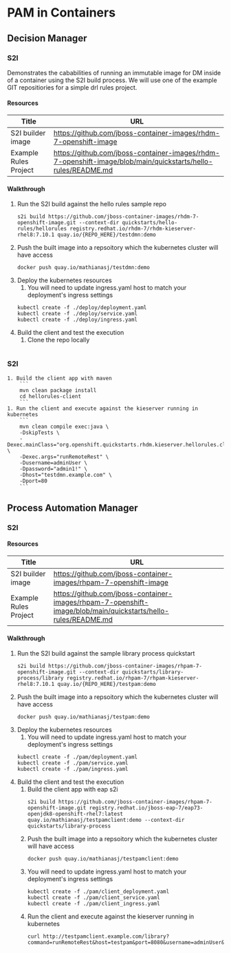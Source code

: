 # PAM in Containers

## Decision Manager

### S2I

Demonstrates the cababilities of running an immutable image for DM inside of a container using the S2I build process.  We will use one of the example GIT repositiories for a simple drl rules project.

#### Resources

|Title|URL|
|-----|---|
|S2I builder image|https://github.com/jboss-container-images/rhdm-7-openshift-image
|Example Rules Project|https://github.com/jboss-container-images/rhdm-7-openshift-image/blob/main/quickstarts/hello-rules/README.md

#### Walkthrough
1. Run the S2I build against the hello rules sample repo
    ```
    s2i build https://github.com/jboss-container-images/rhdm-7-openshift-image.git --context-dir quickstarts/hello-rules/hellorules registry.redhat.io/rhdm-7/rhdm-kieserver-rhel8:7.10.1 quay.io/{REPO_HERE}/testdmn:demo
    ```
1. Push the built image into a repsoitory which the kubernetes cluster will have access
    ```
    docker push quay.io/mathianasj/testdmn:demo
    ```
1. Deploy the kubernetes resources
    1. You will need to update ingress.yaml host to match your deployment's ingress settings
    ```
    kubectl create -f ./deploy/deployment.yaml
    kubectl create -f ./deploy/service.yaml
    kubectl create -f ./deploy/ingress.yaml
    ```
1. Build the client and test the execution
    1. Clone the repo locally
        ```
### S2I
    1. Build the client app with maven
        ```
        mvn clean package install
        cd hellorules-client
        ```
    1. Run the client and execute against the kieserver running in kubernetes
        ```
        mvn clean compile exec:java \
        -DskipTests \
        -Dexec.mainClass="org.openshift.quickstarts.rhdm.kieserver.hellorules.client.HelloRulesClient" \
        -Dexec.args="runRemoteRest" \
        -Dusername=adminUser \
        -Dpassword="admin1!" \
        -Dhost="testdmn.example.com" \
        -Dport=80
        ```


## Process Automation Manager

### S2I

#### Resources

|Title|URL|
|-----|---|
|S2I builder image|https://github.com/jboss-container-images/rhpam-7-openshift-image
|Example Rules Project|https://github.com/jboss-container-images/rhpam-7-openshift-image/blob/main/quickstarts/hello-rules/README.md

#### Walkthrough
1. Run the S2I build against the sample library process quickstart
    ```
    s2i build https://github.com/jboss-container-images/rhpam-7-openshift-image.git --context-dir quickstarts/library-process/library registry.redhat.io/rhpam-7/rhpam-kieserver-rhel8:7.10.1 quay.io/{REPO_HERE}/testpam:demo
    ```
1. Push the built image into a repsoitory which the kubernetes cluster will have access
    ```
    docker push quay.io/mathianasj/testpam:demo
    ```
1. Deploy the kubernetes resources
    1. You will need to update ingress.yaml host to match your deployment's ingress settings
    ```
    kubectl create -f ./pam/deployment.yaml
    kubectl create -f ./pam/service.yaml
    kubectl create -f ./pam/ingress.yaml
    ```
1. Build the client and test the execution
    1. Build the client app with eap s2i
        ```
        s2i build https://github.com/jboss-container-images/rhpam-7-openshift-image.git registry.redhat.io/jboss-eap-7/eap73-openjdk8-openshift-rhel7:latest quay.io/mathianasj/testpamclient:demo --context-dir quickstarts/library-process
        ```
    1. Push the built image into a repsoitory which the kubernetes cluster will have access
        ```
        docker push quay.io/mathianasj/testpamclient:demo
        ```
    1. You will need to update ingress.yaml host to match your deployment's ingress settings
        ```
        kubectl create -f ./pam/client_deployment.yaml
        kubectl create -f ./pam/client_service.yaml
        kubectl create -f ./pam/client_ingress.yaml
        ```
    1. Run the client and execute against the kieserver running in kubernetes
        ```
        curl http://testpamclient.example.com/library?command=runRemoteRest&host=testpam&port=8080&username=adminUser&password=admin1!
        ```
